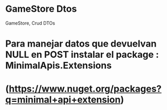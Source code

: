 # GameStore Dtos
GameStore, Crud DTOs


# Para manejar datos que devuelvan NULL en POST  instalar  el package : MinimalApis.Extensions 
# (https://www.nuget.org/packages?q=minimal+api+extension)